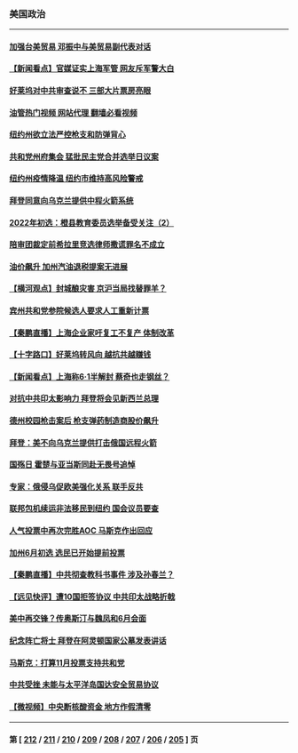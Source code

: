 ### 美国政治
---
#### [加强台美贸易 邓振中与美贸易副代表对话](../../pages/ncid1078159/n13749952.md?06011645) 
#### [【新闻看点】官媒证实上海军管 网友斥军警大白](../../pages/ncid1078159/n13749585.md?06011645) 
#### [好莱坞对中共审查说不 三部大片票房亮眼](../../pages/ncid1078159/n13749548.md?06011645) 
#### [油管热门视频 网站代理 翻墙必看视频](http://209.222.30.114:81/youtube.html?06011645)
#### [纽约州欲立法严控枪支和防弹背心](../../pages/ncid1078159/n13749840.md?06011645) 
#### [共和党州府集会 猛批民主党合并选举日议案](../../pages/ncid1078159/n13749855.md?06011645) 
#### [纽约州疫情降温 纽约市维持高风险警戒](../../pages/ncid1078159/n13749850.md?06011645) 
#### [拜登同意向乌克兰提供中程火箭系统](../../pages/ncid1078159/n13749782.md?06011645) 
#### [2022年初选：橙县教育委员选举备受关注（2）](../../pages/ncid1078159/n13749788.md?06011645) 
#### [陪审团裁定前希拉里竞选律师撒谎罪名不成立](../../pages/ncid1078159/n13749638.md?06011645) 
#### [油价飙升 加州汽油退税提案无进展](../../pages/ncid1078159/n13749714.md?06011645) 
#### [【横河观点】封城酿灾害 京沪当局找替罪羊？](../../pages/ncid1078159/n13749614.md?06011645) 
#### [宾州共和党参院候选人要求人工重新计票](../../pages/ncid1078159/n13749583.md?06011645) 
#### [【秦鹏直播】上海企业家吁复工不复产 体制改革](../../pages/ncid1078159/n13749603.md?06011645) 
#### [【十字路口】好莱坞转风向 越抗共越赚钱](../../pages/ncid1078159/n13749358.md?06011645) 
#### [【新闻看点】上海称6·1半解封 蔡奇也走钢丝？](../../pages/ncid1078159/n13748971.md?06011645) 
#### [对抗中共印太影响力 拜登将会见新西兰总理](../../pages/ncid1078159/n13749347.md?06011645) 
#### [德州校园枪击案后 枪支弹药制造商股价飙升](../../pages/ncid1078159/n13748997.md?06011645) 
#### [拜登：美不向乌克兰提供打击俄国远程火箭](../../pages/ncid1078159/n13749088.md?06011645) 
#### [国殇日 霍楚与亚当斯同赴无畏号追悼](../../pages/ncid1078159/n13749134.md?06011645) 
#### [专家：俄侵乌促欧美强化关系 联手反共](../../pages/ncid1078159/n13749076.md?06011645) 
#### [联邦包机续运非法移民到纽约 国会议员要查](../../pages/ncid1078159/n13749072.md?06011645) 
#### [人气投票中再次完胜AOC 马斯克作出回应](../../pages/ncid1078159/n13748955.md?06011645) 
#### [加州6月初选 选民已开始提前投票](../../pages/ncid1078159/n13749023.md?06011645) 
#### [【秦鹏直播】中共彻查教科书事件 涉及孙春兰？](../../pages/ncid1078159/n13748921.md?06011645) 
#### [【远见快评】遭10国拒签协议 中共印太战略折戟](../../pages/ncid1078159/n13748974.md?06011645) 
#### [美中再交锋？传奥斯汀与魏凤和6月会面](../../pages/ncid1078159/n13748846.md?06011645) 
#### [纪念阵亡将士 拜登在阿灵顿国家公墓发表讲话](../../pages/ncid1078159/n13748874.md?06011645) 
#### [马斯克：打算11月投票支持共和党](../../pages/ncid1078159/n13748907.md?06011645) 
#### [中共受挫 未能与太平洋岛国达安全贸易协议](../../pages/ncid1078159/n13748631.md?06011645) 
#### [【微视频】中央断核酸资金 地方作假清零](../../pages/ncid1078159/n13748693.md?06011645) 

---
#### 第 [ [212](./212.md?06011645) / [211](./211.md?06011645) / [210](./210.md?06011645) / [209](./209.md?06011645) / [208](./208.md?06011645) / [207](./207.md?06011645) / [206](./206.md?06011645) / [205](./205.md?06011645) ] 页
